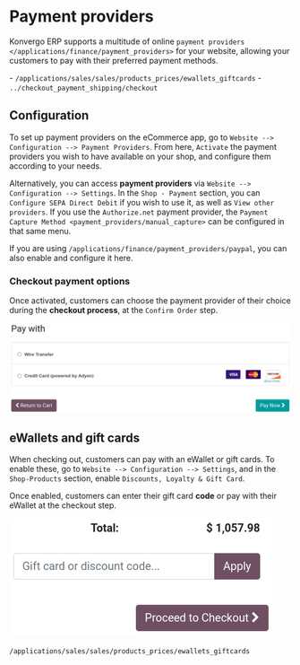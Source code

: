 # Payment providers

Konvergo ERP supports a multitude of online
`payment providers </applications/finance/payment_providers>` for your
website, allowing your customers to pay with their preferred payment
methods.

<div class="seealso">

\- `/applications/sales/sales/products_prices/ewallets_giftcards` -
`../checkout_payment_shipping/checkout`

</div>

## Configuration

To set up payment providers on the eCommerce app, go to
`Website --> Configuration
--> Payment Providers`. From here, `Activate` the payment providers you
wish to have available on your shop, and configure them according to
your needs.

Alternatively, you can access **payment providers** via
`Website --> Configuration
--> Settings`. In the `Shop - Payment` section, you can
`Configure SEPA Direct
Debit` if you wish to use it, as well as `View other providers`. If you
use the `Authorize.net` payment provider, the
`Payment Capture Method <payment_providers/manual_capture>` can be
configured in that same menu.

If you are using `/applications/finance/payment_providers/paypal`, you
can also enable and configure it here.

### Checkout payment options

Once activated, customers can choose the payment provider of their
choice during the **checkout process**, at the `Confirm Order` step.

<img src="payments/payments-checkout.png" class="align-center"
alt="Payment provider selection at checkout" />

## eWallets and gift cards

When checking out, customers can pay with an eWallet or gift cards. To
enable these, go to `Website --> Configuration --> Settings`, and in the
`Shop-Products` section, enable `Discounts, Loyalty & Gift Card`.

Once enabled, customers can enter their gift card **code** or pay with
their eWallet at the checkout step.

<img src="payments/payments-ewallets-giftcards.png" class="align-center"
alt="Enter gift card code to process checkout" />

<div class="seealso">

`/applications/sales/sales/products_prices/ewallets_giftcards`

</div>
